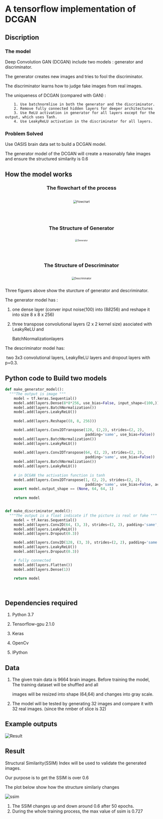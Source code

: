 # A tensorflow implementation of  DCGAN



## Discription 

### The model

Deep Convolution GAN (DCGAN) include two models : generator and discriminator.

The generator creates new images and tries to fool the discriminator. 

The discriminator learns how to judge fake images from real images. 

The uniqueness of DCGAN (compared with GAN) :

      	1. Use batchnormlise in both the generator and the discriminator.
      	2. Remove fully connected hidden layers for deeper architectures
      	3. Use ReLU activation in generator for all layers except for the output, which uses Tanh.
      	4. Use LeakyReLU activation in the discriminator for all layers.



### Problem Solved

Use OASIS brain data set to build a DCGAN model. 

The generator model of the DCGAN will create a reasonably fake images and ensure the structured similarity is 0.6 





## How the model works

<div align="center">
  <h3>The flowchart of the  process</h3>
  <img src= "images/Flowchat.png" alt="Flowchart"
       style="zoom:67%;border:10px;margin:20px">
  <br><br><br>
  <h3>The Structure of Generator</h3>
  <img src="images/Generator.png" alt="Generator"
       style="zoom:50%;border:10px;margin:20px">
  <br><br><br>
  <h3>The Structure of Descriminator</h3>
  <img src="images/Descriminator.png" alt="Descriminator"
       style="zoom:60%;border:10px;margin:20px">
</div>




Three figuers above show the sturcture of generator and descriminator. 

The generator model has :

1. one dense layer (conver input noise(100) into (8*8*256) and reshape it into size 8 x 8 x 256)

2. three transpose convolutional layers (2 x 2 kernel size) asociated with LeakyReLU and

   BatchNormalizationlayers

The descriminator model has:

​		two 3x3 convolutional layers, LeakyReLU layers and dropout layers with p=0.3.



## Python code to Build two models

```python
def make_generator_model():
  """The output is image """
    model = tf.keras.Sequential()
    model.add(layers.Dense(8*8*256, use_bias=False, input_shape=(100,)))
    model.add(layers.BatchNormalization())
    model.add(layers.LeakyReLU())
    
    model.add(layers.Reshape((8, 8, 256)))

    model.add(layers.Conv2DTranspose(128, (2,2), strides=(2, 2), 
                                     padding='same', use_bias=False))
    model.add(layers.BatchNormalization())
    model.add(layers.LeakyReLU())
    
    model.add(layers.Conv2DTranspose(64, (2, 2), strides=(2, 2), 
                                     padding='same', use_bias=False))
    model.add(layers.BatchNormalization())
    model.add(layers.LeakyReLU())
    
    # in DCGAN the activation function is tanh
    model.add(layers.Conv2DTranspose(1, (2, 2), strides=(2, 2), 
                                     padding='same', use_bias=False, activation='tanh'))
    assert model.output_shape == (None, 64, 64, 1)
    
    return model


def make_discriminator_model():
  """The output is a float indicate if the picture is real or fake """
    model = tf.keras.Sequential()
    model.add(layers.Conv2D(64, (3, 3), strides=(2, 2), padding='same',input_shape=[64, 64, 1]))
    model.add(layers.LeakyReLU())
    model.add(layers.Dropout(0.3))

    model.add(layers.Conv2D(128, (3, 3), strides=(2, 2), padding='same'))
    model.add(layers.LeakyReLU())
    model.add(layers.Dropout(0.3))

    # fully connected
    model.add(layers.Flatten())
    model.add(layers.Dense(1))

    return model
```

​	

## Dependencies required

  1. Python 3.7 

  2. Tensorflow-gpu 2.1.0

  3. Keras

  4. OpenCv

  5. IPython

     

## Data

1. The given train data is 9664 brain images. Before training the model, The training dataset will be shuffled and all

   images will be resized into shape (64,64) and changes into gray scale.

2. The model will be tested by generating 32 images and compare it with 32 real images. (since the nmber of slice is 32)



## Example outputs



![Result](images/Result.png)





## Result

Structural Similarity(SSIM) Index will be used to validate the generated images. 

Our purpose is to get the  SSIM is over 0.6

The plot below show how the  structure similariy changes 

<img src="images/ssim.png" alt="ssim" style="zoom: 100%;" />

1. The  SSIM changes up and down around 0.6 after 50 epochs.
2. During the whole training process, the max value of ssim is 0.727

